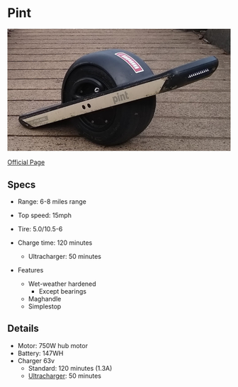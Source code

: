 # Pint

![Pint](media/pint.jpg)

[Official Page](https://onewheel.com/products/pint)

## Specs

* Range: 6-8 miles range
* Top speed: 15mph
* Tire: 5.0/10.5-6
* Charge time: 120 minutes
  * Ultracharger: 50 minutes

* Features
  * Wet-weather hardened
    * Except bearings
  * Maghandle
  * Simplestop

## Details

* Motor: 750W hub motor
* Battery: 147WH
* Charger 63v
  * Standard: 120 minutes (1.3A)
  * [Ultracharger](https://onewheel.com/products/pint-ultracharger): 50 minutes 